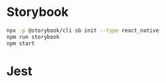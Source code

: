 # Storybook
```bash
npx -p @storybook/cli sb init --type react_native
npm run storybook
npm start
```

# Jest